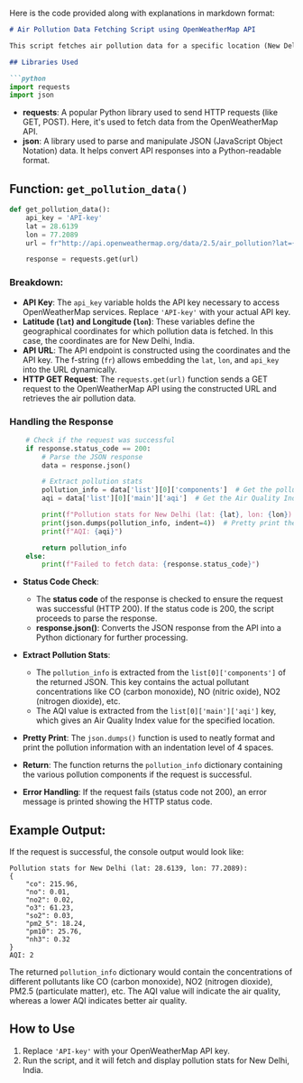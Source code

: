 
Here is the code provided along with explanations in markdown format:

```markdown
# Air Pollution Data Fetching Script using OpenWeatherMap API

This script fetches air pollution data for a specific location (New Delhi, India) using the OpenWeatherMap API. It retrieves key pollution components and the Air Quality Index (AQI).

## Libraries Used

```python
import requests
import json
```

- **requests**: A popular Python library used to send HTTP requests (like GET, POST). Here, it's used to fetch data from the OpenWeatherMap API.
- **json**: A library used to parse and manipulate JSON (JavaScript Object Notation) data. It helps convert API responses into a Python-readable format.

## Function: `get_pollution_data()`

```python
def get_pollution_data():
    api_key = 'API-key'
    lat = 28.6139
    lon = 77.2089
    url = fr"http://api.openweathermap.org/data/2.5/air_pollution?lat={lat}&lon={lon}&appid={api_key}"

    response = requests.get(url)
```

### Breakdown:

- **API Key**: The `api_key` variable holds the API key necessary to access OpenWeatherMap services. Replace `'API-key'` with your actual API key.
- **Latitude (`lat`) and Longitude (`lon`)**: These variables define the geographical coordinates for which pollution data is fetched. In this case, the coordinates are for New Delhi, India.
- **API URL**: The API endpoint is constructed using the coordinates and the API key. The f-string (`fr`) allows embedding the `lat`, `lon`, and `api_key` into the URL dynamically.
- **HTTP GET Request**: The `requests.get(url)` function sends a GET request to the OpenWeatherMap API using the constructed URL and retrieves the air pollution data.

### Handling the Response

```python
    # Check if the request was successful
    if response.status_code == 200:
        # Parse the JSON response
        data = response.json()

        # Extract pollution stats
        pollution_info = data['list'][0]['components']  # Get the pollution components
        aqi = data['list'][0]['main']['aqi']  # Get the Air Quality Index (AQI)

        print(f"Pollution stats for New Delhi (lat: {lat}, lon: {lon}):")
        print(json.dumps(pollution_info, indent=4))  # Pretty print the pollution data
        print(f"AQI: {aqi}")

        return pollution_info
    else:
        print(f"Failed to fetch data: {response.status_code}")
```

- **Status Code Check**: 
  - The **status code** of the response is checked to ensure the request was successful (HTTP 200). If the status code is 200, the script proceeds to parse the response.
  - **response.json()**: Converts the JSON response from the API into a Python dictionary for further processing.

- **Extract Pollution Stats**:
  - The `pollution_info` is extracted from the `list[0]['components']` of the returned JSON. This key contains the actual pollutant concentrations like CO (carbon monoxide), NO (nitric oxide), NO2 (nitrogen dioxide), etc.
  - The AQI value is extracted from the `list[0]['main']['aqi']` key, which gives an Air Quality Index value for the specified location.

- **Pretty Print**: The `json.dumps()` function is used to neatly format and print the pollution information with an indentation level of 4 spaces.

- **Return**: The function returns the `pollution_info` dictionary containing the various pollution components if the request is successful.

- **Error Handling**: If the request fails (status code not 200), an error message is printed showing the HTTP status code.

## Example Output:

If the request is successful, the console output would look like:

```plaintext
Pollution stats for New Delhi (lat: 28.6139, lon: 77.2089):
{
    "co": 215.96,
    "no": 0.01,
    "no2": 0.02,
    "o3": 61.23,
    "so2": 0.03,
    "pm2_5": 18.24,
    "pm10": 25.76,
    "nh3": 0.32
}
AQI: 2
```

The returned `pollution_info` dictionary would contain the concentrations of different pollutants like CO (carbon monoxide), NO2 (nitrogen dioxide), PM2.5 (particulate matter), etc. The AQI value will indicate the air quality, whereas a lower AQI indicates better air quality.

## How to Use

1. Replace `'API-key'` with your OpenWeatherMap API key.
2. Run the script, and it will fetch and display pollution stats for New Delhi, India.
